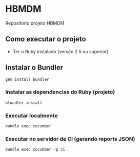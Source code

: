 # HBMDM
Repositório projeto HBMDM

## Como executar o projeto

* Ter o Ruby instalado (versão 2.5 ou superior)

## Instalar o Bundler
`
gem install bundler
`

### Instalar as dependencias do Ruby (projeto)
`
blundler install
`

### Executar localmente
`
bundle exec cucumber
`

### Executar no servidor de CI (gerando reports JSON)
`
bundle exec cucumber -p ci
`
